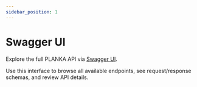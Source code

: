 ```yaml
---
sidebar_position: 1
---
```


# Swagger UI

Explore the full PLANKA API via [Swagger UI](https://plankanban.github.io/planka/swagger-ui/).

Use this interface to browse all available endpoints, see request/response schemas, and review API details.
